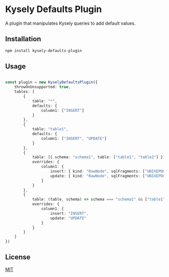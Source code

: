 # Kysely Defaults Plugin

A plugin that manipulates Kysely queries to add default values.

## Installation

```bash
npm install kysely-defaults-plugin
```

## Usage

```typescript

const plugin = new KyselyDefaultsPlugin({
    throwOnUnsupported: true,
    tables: [
        {
            table: "*",
            defaults: {
                column1: ["INSERT"]
            }
        },
        {
            table: "table1",
            defaults: {
                column1: ["INSERT", "UPDATE"]
            }
        },
        {
            table: [{ schema: "schema1", table: ["table1", "table2"] }]
            overrides: {
                column1: {
                    insert: { kind: "RawNode", sqlFragments: ["UNIXEPOCH()"], parameters: [] },
                    update: { kind: "RawNode", sqlFragments: ["UNIXEPOCH()"], parameters: [] }
                }
            }
        },
        {
            table: (table, schema) => schema === "schema1" && ["table1", "table2"].includes(table),
            overrides: {
                column1: {
                    insert: "INSERT",
                    update: "UPDATE"
                }
            }
        }
    ]
})

```

## License

[MIT](https://choosealicense.com/licenses/mit/)

